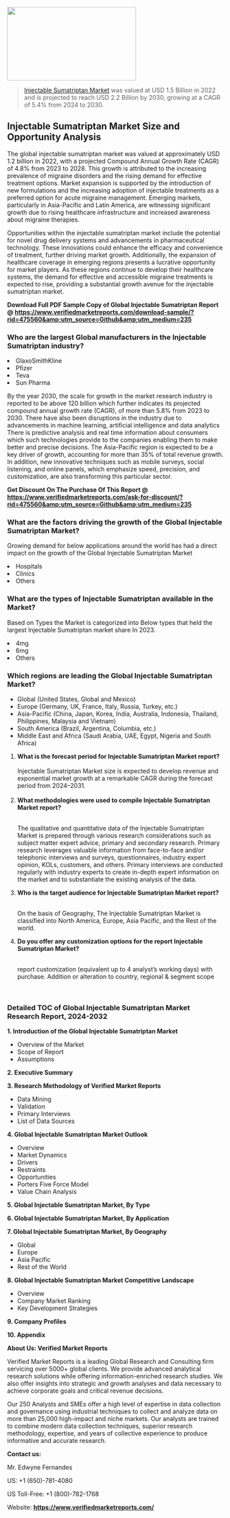 <img src="https://ffe5etoiles.com/wp-content/uploads/2024/12/MST1-300x171.png" alt="" width="300" height="171" class="alignnone size-medium wp-image-20088" /><blockquote><p><p><a href="https://www.verifiedmarketreports.com/download-sample/?rid=475560&utm_source=Github&utm_medium=235" target="_blank">Injectable Sumatriptan Market</a> was valued at USD 1.5 Billion in 2022 and is projected to reach USD 2.2 Billion by 2030, growing at a CAGR of 5.4% from 2024 to 2030.</p></blockquote><p><h2>Injectable Sumatriptan Market Size and Opportunity Analysis</h2><p>The global injectable sumatriptan market was valued at approximately USD 1.2 billion in 2022, with a projected Compound Annual Growth Rate (CAGR) of 4.8% from 2023 to 2028. This growth is attributed to the increasing prevalence of migraine disorders and the rising demand for effective treatment options. Market expansion is supported by the introduction of new formulations and the increasing adoption of injectable treatments as a preferred option for acute migraine management. Emerging markets, particularly in Asia-Pacific and Latin America, are witnessing significant growth due to rising healthcare infrastructure and increased awareness about migraine therapies.</p><p>Opportunities within the injectable sumatriptan market include the potential for novel drug delivery systems and advancements in pharmaceutical technology. These innovations could enhance the efficacy and convenience of treatment, further driving market growth. Additionally, the expansion of healthcare coverage in emerging regions presents a lucrative opportunity for market players. As these regions continue to develop their healthcare systems, the demand for effective and accessible migraine treatments is expected to rise, providing a substantial growth avenue for the injectable sumatriptan market.</p></p><p class=""><strong>Download Full PDF Sample Copy of Global Injectable Sumatriptan Report @ <a href="https://www.verifiedmarketreports.com/download-sample/?rid=475560&amp;utm_source=Github&amp;utm_medium=235" target="_blank">https://www.verifiedmarketreports.com/download-sample/?rid=475560&amp;utm_source=Github&amp;utm_medium=235</a></strong></p><h3 id="" class="">Who are the largest Global manufacturers in the Injectable Sumatriptan industry?</h3><p><li>GlaxoSmithKline</li><li> Pfizer</li><li> Teva</li><li> Sun Pharma</li></p><div class=""><div class="" dir="" data-message-author-role="" data-message-id="" data-message-model-slug=""><div class=""><div class=""><div class=""><div class="" dir="" data-message-author-role="" data-message-id="" data-message-model-slug=""><div class=""><div class=""><p>By the year 2030, the scale for growth in the market research industry is reported to be above 120 billion which further indicates its projected compound annual growth rate (CAGR), of more than 5.8% from 2023 to 2030. There have also been disruptions in the industry due to advancements in machine learning, artificial intelligence and data analytics There is predictive analysis and real time information about consumers which such technologies provide to the companies enabling them to make better and precise decisions. The Asia-Pacific region is expected to be a key driver of growth, accounting for more than 35% of total revenue growth. In addition, new innovative techniques such as mobile surveys, social listening, and online panels, which emphasize speed, precision, and customization, are also transforming this particular sector.</p><p><strong>Get Discount On The Purchase Of This Report @&nbsp; <a href="https://www.verifiedmarketreports.com/ask-for-discount/?rid=475560&amp;utm_source=Github&amp;utm_medium=235" target="_blank">https://www.verifiedmarketreports.com/ask-for-discount/?rid=475560&amp;utm_source=Github&amp;utm_medium=235</a></strong></p></div></div></div></div></div></div></div></div><h3 id="" class="">What are the factors driving the growth of the Global Injectable Sumatriptan Market?</h3><p id="" class="">Growing demand for below applications around the world has had a direct impact on the growth of the Global Injectable Sumatriptan Market</p><p id="" class=""><li>Hospitals</li><li> Clinics</li><li> Others</li></p><h3 id="" class="">What are the types of Injectable Sumatriptan available in the Market?</h3><p id="" class="">Based on Types the Market is categorized into Below types that held the largest Injectable Sumatriptan market share In 2023.</p><p id="" class=""><li>4mg</li><li> 6mg</li><li> Others</li></p><h3 id="" class="">Which regions are leading the Global Injectable Sumatriptan Market?</h3><ul><li>Global (United States, Global and Mexico)</li><li>Europe (Germany, UK, France, Italy, Russia, Turkey, etc.)</li><li>Asia-Pacific (China, Japan, Korea, India, Australia, Indonesia, Thailand, Philippines, Malaysia and Vietnam)</li><li>South America (Brazil, Argentina, Columbia, etc.)</li><li>Middle East and Africa (Saudi Arabia, UAE, Egypt, Nigeria and South Africa)</li></ul><p><ol><li><strong>What is the forecast period for Injectable Sumatriptan Market report?<br /></strong><br /><span data-sheets-root="1" data-sheets-value="{&quot;1&quot;:2,&quot;2&quot;:&quot;XXXX size is expected to develop revenue and exponential market growth at a remarkable CAGR during the forecast period from 2024&ndash;2030.&quot;}" data-sheets-userformat="{&quot;2&quot;:12674,&quot;4&quot;:{&quot;1&quot;:2,&quot;2&quot;:16776960},&quot;10&quot;:2,&quot;11&quot;:0,&quot;15&quot;:&quot;Arial&quot;,&quot;16&quot;:12}">Injectable Sumatriptan Market size is expected to develop revenue and exponential market growth at a remarkable CAGR during the forecast period from 2024&ndash;2031.</span><br /><br /></li><li><strong>What methodologies were used to compile Injectable Sumatriptan Market report?<br /><br /></strong><p>The qualitative and quantitative data of the&nbsp;Injectable Sumatriptan Market is prepared through various research considerations such as subject matter expert advice, primary and secondary research. Primary research leverages valuable information from face-to-face and/or telephonic interviews and surveys, questionnaires, industry expert opinion, KOLs, customers, and others. Primary interviews are conducted regularly with industry experts to create in-depth expert information on the market and to substantiate the existing analysis of the data.&nbsp;</p></li><li><strong>Who is the target audience for Injectable Sumatriptan Market report?<br /><br /></strong><p>On the basis of Geography, The&nbsp;Injectable Sumatriptan Market is classified into North America, Europe, Asia Pacific, and the Rest of the world.</p></li><li><strong>Do you offer any customization options for the report Injectable Sumatriptan Market?<br /><br /></strong><p>report customization (equivalent up to 4 analyst&rsquo;s working days) with purchase. Addition or alteration to country, regional &amp; segment scope</p><p>&nbsp;</p></li></ol></p><h3 id="" class="">Detailed TOC of Global Injectable Sumatriptan Market Research Report, 2024-2032</h3><p id="" class=""><strong>1. Introduction of the Global Injectable Sumatriptan Market</strong></p><ul><li>Overview of the Market</li><li>Scope of Report</li><li>Assumptions</li></ul><p id="" class=""><strong>2. Executive Summary</strong></p><p id="" class=""><strong>3. Research Methodology of&nbsp;Verified Market Reports</strong></p><ul><li>Data Mining</li><li>Validation</li><li>Primary Interviews</li><li>List of Data Sources</li></ul><p id="" class=""><strong>4. Global Injectable Sumatriptan Market Outlook</strong></p><ul><li>Overview</li><li>Market Dynamics</li><li>Drivers</li><li>Restraints</li><li>Opportunities</li><li>Porters Five Force Model</li><li>Value Chain Analysis</li></ul><p id="" class=""><strong>5. Global Injectable Sumatriptan Market, By&nbsp;Type</strong></p><p id="" class=""><strong>6. Global Injectable Sumatriptan Market, By Application</strong></p><p id="" class=""><strong>7. Global Injectable Sumatriptan Market, By Geography</strong></p><ul><li>Global</li><li>Europe</li><li>Asia Pacific</li><li>Rest of the World</li></ul><p id="" class=""><strong>8. Global Injectable Sumatriptan Market Competitive Landscape</strong></p><ul><li>Overview</li><li>Company Market Ranking</li><li>Key Development Strategies</li></ul><p id="" class=""><strong>9. Company Profiles</strong></p><p id="" class=""><strong>10. Appendix</strong></p><p id="" class=""><strong>About Us: Verified Market Reports</strong></p><p id="" class="">Verified Market Reports is a leading Global Research and Consulting firm servicing over 5000+ global clients. We provide advanced analytical research solutions while offering information-enriched research studies. We also offer insights into strategic and growth analyses and data necessary to achieve corporate goals and critical revenue decisions.</p><p id="" class="">Our 250 Analysts and SMEs offer a high level of expertise in data collection and governance using industrial techniques to collect and analyze data on more than 25,000 high-impact and niche markets. Our analysts are trained to combine modern data collection techniques, superior research methodology, expertise, and years of collective experience to produce informative and accurate research.</p><p id="" class=""><strong>Contact us:</strong></p><p id="" class="">Mr. Edwyne Fernandes</p><p id="" class="">US: +1 (650)-781-4080</p><p id="" class="">US Toll-Free: +1 (800)-782-1768</p><p id="" class="">Website: <a target="" data-test-app-aware-link=""><strong>https://www.verifiedmarketreports.com/</strong></a></p>
